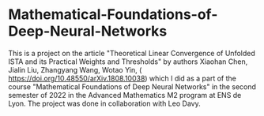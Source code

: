 # Mathematical-Foundations-of-Deep-Neural-Networks
This is a project on the article "Theoretical Linear Convergence of Unfolded ISTA and its Practical Weights and Thresholds" by authors Xiaohan Chen, Jialin Liu, Zhangyang Wang, Wotao Yin, ( https://doi.org/10.48550/arXiv.1808.10038) which I did as a part of the course "Mathematical Foundations of Deep Neural Networks" in the second semester of 2022  in the Advanced Mathematics M2 program at ENS de Lyon. The project was done in collaboration with Leo Davy.
